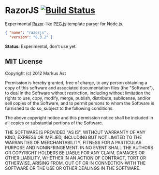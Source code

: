 # RazorJS [![Build Status](https://secure.travis-ci.org/rkusa/razorjs.png)](http://travis-ci.org/rkusa/razorjs)

Experimental [Razor](http://razorengine.codeplex.com/)-like [PEG.js](https://github.com/dmajda/pegjs) template parser for Node.js.


```json
{ "name": "razorjs",
  "version": "0.3.2" }
```

**Status:** Experimental, don't use yet.

## MIT License
Copyright (c) 2012 Markus Ast

Permission is hereby granted, free of charge, to any person obtaining a copy of this software and associated documentation files (the "Software"), to deal in the Software without restriction, including without limitation the rights to use, copy, modify, merge, publish, distribute, sublicense, and/or sell copies of the Software, and to permit persons to whom the Software is furnished to do so, subject to the following conditions:

The above copyright notice and this permission notice shall be included in all copies or substantial portions of the Software.

THE SOFTWARE IS PROVIDED "AS IS", WITHOUT WARRANTY OF ANY KIND, EXPRESS OR IMPLIED, INCLUDING BUT NOT LIMITED TO THE WARRANTIES OF MERCHANTABILITY, FITNESS FOR A PARTICULAR PURPOSE AND NONINFRINGEMENT. IN NO EVENT SHALL THE AUTHORS OR COPYRIGHT HOLDERS BE LIABLE FOR ANY CLAIM, DAMAGES OR OTHER LIABILITY, WHETHER IN AN ACTION OF CONTRACT, TORT OR OTHERWISE, ARISING FROM, OUT OF OR IN CONNECTION WITH THE SOFTWARE OR THE USE OR OTHER DEALINGS IN THE SOFTWARE.